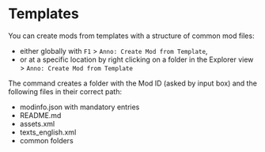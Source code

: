 # Templates

You can create mods from templates with a structure of common mod files:

 - either globally with `F1` > `Anno: Create Mod from Template`,
 - or at a specific location by right clicking on a folder in the Explorer view > `Anno: Create Mod from Template`

The command creates a folder with the Mod ID (asked by input box) and the following files in their correct path:

- modinfo.json with mandatory entries
- README.md
- assets.xml
- texts_english.xml
- common folders
